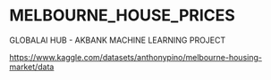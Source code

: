 # MELBOURNE_HOUSE_PRICES
GLOBALAI HUB - AKBANK MACHINE LEARNING PROJECT 

https://www.kaggle.com/datasets/anthonypino/melbourne-housing-market/data
